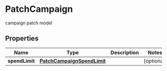 

# PatchCampaign

campaign patch model

## Properties

Name | Type | Description | Notes
------------ | ------------- | ------------- | -------------
**spendLimit** | [**PatchCampaignSpendLimit**](PatchCampaignSpendLimit.md) |  |  [optional]



